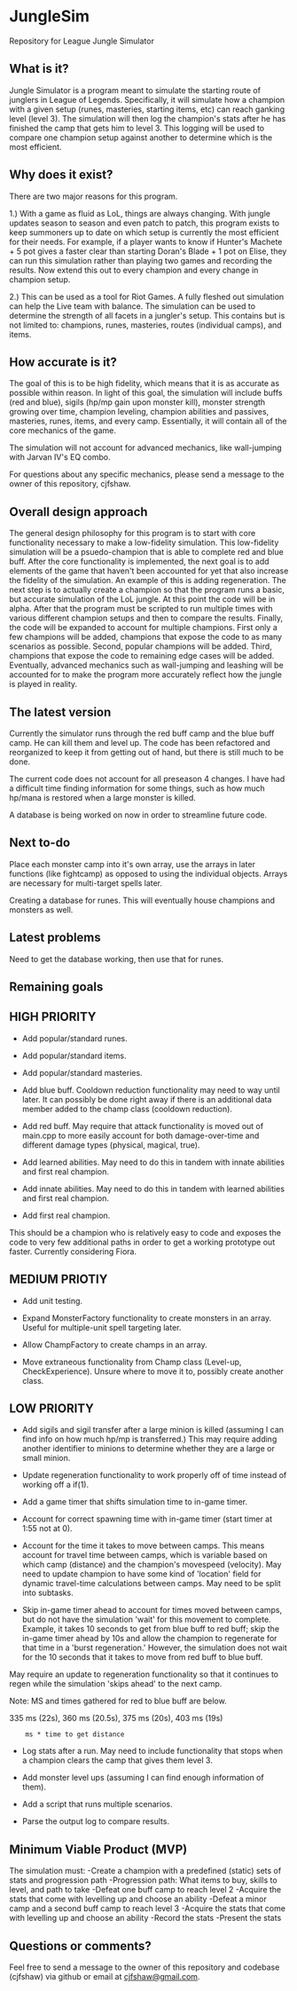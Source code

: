 JungleSim
=========

Repository for League Jungle Simulator



What is it?
--------------------------------------------
Jungle Simulator is a program meant to simulate the starting route of junglers in League of Legends.  Specifically, it will simulate how a champion with a given setup (runes, masteries, starting items, etc) can reach ganking level (level 3).  The simulation will then log the champion's stats after he has finished the camp that gets him to level 3.  This logging will be used to compare one champion setup against another to determine which is the most efficient.



Why does it exist?
--------------------------------------------
There are two major reasons for this program.

1.) With a game as fluid as LoL, things are always changing.  With jungle updates season to season and even patch to patch, this program exists to keep summoners up to date on which setup is currently the most efficient for their needs.  For example, if a player wants to know if Hunter's Machete + 5 pot gives a faster clear than starting Doran's Blade + 1 pot on Elise, they can run this simulation rather than playing two games and recording the results.  Now extend this out to every champion and every change in champion setup.

2.) This can be used as a tool for Riot Games.  A fully fleshed out simulation can help the Live team with balance.  The simulation can be used to determine the strength of all facets in a jungler's setup.  This contains but is not limited to: champions, runes, masteries, routes (individual camps), and items.



How accurate is it?
--------------------------------------------
The goal of this is to be high fidelity, which means that it is as accurate as possible within reason.  In light of this goal, the simulation will include buffs (red and blue), sigils (hp/mp gain upon monster kill), monster strength growing over time, champion leveling, champion abilities and passives, masteries, runes, items, and every camp.  Essentially, it will contain all of the core mechanics of the game.

The simulation will not account for advanced mechanics, like wall-jumping with Jarvan IV's EQ combo.

For questions about any specific mechanics, please send a message to the owner of this repository, cjfshaw.



Overall design approach
---------------------------------------------
The general design philosophy for this program is to start with core functionality necessary to make a low-fidelity simulation.  This low-fidelity simulation will be a psuedo-champion that is able to complete red and blue buff.  After the core functionality is implemented, the next goal is to add elements of the game that haven't been accounted for yet that also increase the fidelity of the simulation.  An example of this is adding regeneration.  The next step is to actually create a champion so that the program runs a basic, but accurate simulation of the LoL jungle.  At this point the code will be in alpha.  After that the program must be scripted to run multiple times with various different champion setups and then to compare the results.  Finally, the code will be expanded to account for multiple champions.  First only a few champions will be added, champions that expose the code to as many scenarios as possible.  Second, popular champions will be added.  Third, champions that expose the code to remaining edge cases will be added.  Eventually, advanced mechanics such as wall-jumping and leashing will be accounted for to make the program more accurately reflect how the jungle is played in reality.



The latest version
--------------------------------------------
Currently the simulator runs through the red buff camp and the blue buff camp.  He can kill them and level up.  The code has been refactored and reorganized to keep it from getting out of hand, but there is still much to be done.

The current code does not account for all preseason 4 changes.  I have had a difficult time finding information for some things, such as how much hp/mana is restored when a large monster is killed.

A database is being worked on now in order to streamline future code.



Next to-do
--------------------------------------------
Place each monster camp into it's own array, use the arrays in later functions (like fightcamp) as opposed to using the individual objects.  Arrays are necessary for multi-target spells later.

Creating a database for runes.  This will eventually house champions and monsters as well.



Latest problems
--------------------------------------------
Need to get the database working, then use that for runes.



Remaining goals
--------------------------------------------

HIGH PRIORITY
--------------
- Add popular/standard runes.

- Add popular/standard items.

- Add popular/standard masteries.

- Add blue buff.  Cooldown reduction functionality may need to way until later.  It can possibly be done right away if there is an additional data member added to the champ class (cooldown reduction).

- Add red buff. May require that attack functionality is moved out of main.cpp to more easily account for both damage-over-time and different damage types (physical, magical, true).

- Add learned abilities. May need to do this in tandem with innate abilities and first real champion.

- Add innate abilities. May need to do this in tandem with learned abilities and first real champion.

- Add first real champion.

This should be a champion who is relatively easy to code and exposes the code to very few additional paths in order to get a working prototype out faster.  Currently considering Fiora.

MEDIUM PRIOTIY
--------------

- Add unit testing.

- Expand MonsterFactory functionality to create monsters in an array.  Useful for multiple-unit spell targeting later.

- Allow ChampFactory to create champs in an array.

- Move extraneous functionality from Champ class (Level-up, CheckExperience).  Unsure where to move it to, possibly create another class.

LOW PRIORITY
--------------
- Add sigils and sigil transfer after a large minion is killed (assuming I can find info on how much hp/mp is transferred.)  This may require adding another identifier to minions to determine whether they are a large or small minion.

- Update regeneration functionality to work properly off of time instead of working off a if(1).

- Add a game timer that shifts simulation time to in-game timer.

- Account for correct spawning time with in-game timer (start timer at 1:55 not at 0).

- Account for the time it takes to move between camps.  This means account for travel time between camps, which is variable based on which camp (distance) and the champion's movespeed (velocity).  May need to update champion to have some kind of 'location' field for dynamic travel-time calculations between camps.  May need to be split into subtasks.

- Skip in-game timer ahead to account for times moved between camps, but do not have the simulation 'wait' for this movement to complete.  Example, it takes 10 seconds to get from blue buff to red buff; skip the in-game timer ahead by 10s and allow the champion to regenerate for that time in a 'burst regeneration.'  However, the simulation does not wait for the 10 seconds that it takes to move from red buff to blue buff. 

May require an update to regeneration functionality so that it continues to regen while the simulation 'skips ahead' to the next camp.

Note: MS and times gathered for red to blue buff are below.

335 ms (22s), 360 ms (20.5s), 375 ms (20s), 403 ms (19s)

		ms * time to get distance

- Log stats after a run.  May need to include functionality that stops when a champion clears the camp that gives them level 3.

- Add monster level ups (assuming I can find enough information of them).

- Add a script that runs multiple scenarios.

- Parse the output log to compare results.

Minimum Viable Product (MVP)
--------------------------------------------
The simulation must:
	-Create a champion with a predefined (static) sets of stats and progression path
		-Progression path: What items to buy, skills to level, and path to take
	-Defeat one buff camp to reach level 2
		-Acquire the stats that come with levelling up and choose an ability
	-Defeat a minor camp and a second buff camp to reach level 3
		-Acquire the stats that come with levelling up and choose an ability
	-Record the stats
	-Present the stats

Questions or comments?
--------------------------------------------
Feel free to send a message to the owner of this repository and codebase (cjfshaw) via github or email at cjfshaw@gmail.com.
